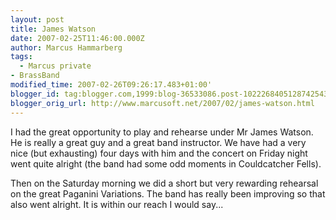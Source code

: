 ```yaml
---
layout: post
title: James Watson
date: 2007-02-25T11:46:00.000Z
author: Marcus Hammarberg
tags:
  - Marcus private
- BrassBand
modified_time: 2007-02-26T09:26:17.483+01:00'
blogger_id: tag:blogger.com,1999:blog-36533086.post-1022268405128742543
blogger_orig_url: http://www.marcusoft.net/2007/02/james-watson.html
---
```


I had the great opportunity to play and rehearse under Mr James Watson. He is really a great guy and a great band instructor. We have had a very nice (but exhausting) four days with him and the concert on Friday night went quite alright (the band had some odd moments in Couldcatcher Fells).

Then on the Saturday morning we did a short but very rewarding rehearsal on the great Paganini Variations. The band has really been improving so that also went alright. It is within our reach I would say...
